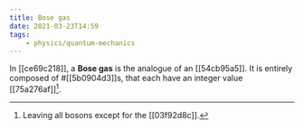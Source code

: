 ```yaml
---
title: Bose gas
date: 2021-03-23T14:59
tags:
    - physics/quantum-mechanics
---
```


In [[ce69c218]], a **Bose gas** is the analogue of an [[54cb95a5]]. It is entirely composed of #[[5b0904d3]]s, that each have an integer value [[75a276af]][^1].

[^1]: Leaving all bosons except for the [[03f92d8c]].
